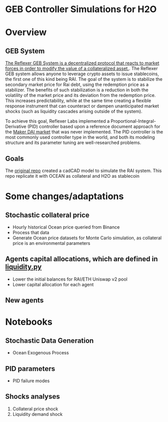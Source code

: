 # GEB Controller Simulations for H2O

# Overview

## GEB System
[The Reflexer GEB System is a decentralized protocol that reacts to market forces in order to modify the value of a collateralized asset.](https://medium.com/reflexer-labs/stability-without-pegs-8c6a1cbc7fbd). The Reflexer GEB system allows anyone to leverage crypto assets to issue stablecoins, the first one of this kind being RAI. The goal of the system is to stabilize the secondary market price for Rai debt, using the redemption price as a stabilizer. The benefits of such stabilization is a reduction in both the volatility of the market price and its deviation from the redemption price. This increases predictability, while at the same time creating a flexible response instrument that can counteract or dampen unanticipated market shocks (such as liquidity cascades arising outside of the system).

To achieve this goal, Reflexer Labs implemented a Proportional-Integral-Derivative (PID) controller based upon a reference document approach for the [Maker DAI market](https://steemit.com/makerdao/@kennyrowe/digital-money-a-simulation-of-the-deflation-rate-adjustment-mechanism-of-the-dai-stablecoin) that was never implemented. The PID controller is the most commonly used controller type in the world, and both its modeling structure and its parameter tuning are well-researched problems.

## Goals
The [original repo](https://github.com/reflexer-labs/geb-simulations) created a cadCAD model to simulate the RAI system. This repo replicate it with OCEAN as collateral and H2O as stablecoin

# Some changes/adaptations

## Stochastic collateral price 
- Hourly historical Ocean price queried from Binance
- Process that data
- Generate Ocean price datasets for Monte Carlo simulation, as collateral price is an environmental parameters
## Agents capital allocations, which are defined in [liquidity.py]()
- Lower the initial balances for RAI/ETH Uniswap v2 pool
- Lower capital allocation for each agent

## New agents


# Notebooks
## Stochastic Data Generation
- Ocean Exogenous Process

## PID parameters
- PID failure modes

## Shocks analyses

1. Collateral price shock
2. Liquidity demand shock






